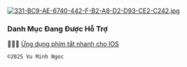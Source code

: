 [![331-BC9-AE-6740-442-F-B2-A8-D2-D93-CE2-C242.jpg](https://i.postimg.cc/rwb53pVK/331-BC9-AE-6740-442-F-B2-A8-D2-D93-CE2-C242.jpg)](https://postimg.cc/xXvkbnb2)
### Danh Mục Đang Được Hỗ Trợ


🧑‍🦯🌱 [Ứng dụng phím tắt nhanh cho IOS](https://github.com/vuminhngocpt/App-ho-tro-nguoi-khiem-thi)



    ©️2025 Vu Minh Ngoc
